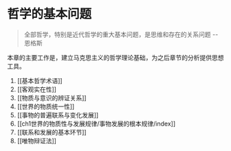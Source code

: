 # 哲学的基本问题

> 全部哲学，特别是近代哲学的重大基本问题，是思维和存在的关系问题 
> -- 恩格斯

本章的主要工作是，建立马克思主义的哲学理论基础，为之后章节的分析提供思想工具。

1. [[基本哲学术语]]
2. [[客观实在性]]
3. [[物质与意识的辨证关系]]
4. [[世界的物质统一性]]
5. [[事物的普遍联系与变化发展]]
6. [[ch1世界的物质性与发展规律/事物发展的根本规律/index]]
7. [[联系和发展的基本环节]]
8. [[唯物辩证法]]



